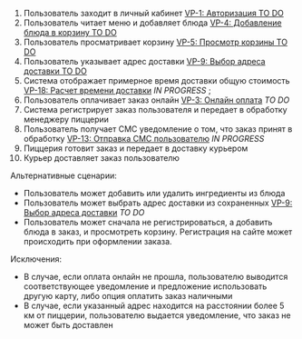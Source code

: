 1. Пользователь заходит в личный кабинет [VP-1: Авторизация TO DO](https://i5kander.atlassian.net/browse/VP-1)
1. Пользователь читает меню и добавляет блюда [VP-4: Добавление блюда в корзину TO DO](https://i5kander.atlassian.net/browse/VP-4)
1. Пользователь просматривает корзину [VP-5: Просмотр корзины TO DO](https://i5kander.atlassian.net/browse/VP-5)
1. Пользователь указывает адрес доставки [VP-9: Выбор адреса доставки TO DO](https://i5kander.atlassian.net/browse/VP-9)
1. Система отображает примерное время доставки общую стоимость [VP-18: Расчет времени доставки](https://i5kander.atlassian.net/browse/VP-18) *IN PROGRESS* ;
1. Пользователь оплачивает заказ онлайн [VP-3: Онлайн оплата](https://i5kander.atlassian.net/browse/VP-3) *TO DO*
1. Система регистрирует заказ пользователя и передает в обработку менеджеру пиццерии
1. Пользователь получает СМС уведомление о том, что заказ принят в обработку [VP-13: Отправка СМС пользователю](https://i5kander.atlassian.net/browse/VP-13)
*IN PROGRESS*
1. Пиццерия готовит заказ и передает в доставку курьером
1. Курьер доставляет заказ пользователю

Альтернативные сценарии:
* Пользователь может добавить или удалить ингредиенты из блюда
* Пользователь может выбрать адрес доставки из сохраненных [VP-9: Выбор адреса доставки](https://i5kander.atlassian.net/browse/VP-9) *TO DO*
* Пользователь может сначала не регистрироваться, а добавить блюда в заказ, и просмотреть корзину. Регистрация на сайте
может происходить при оформлении заказа.

Исключения:
* В случае, если оплата онлайн не прошла, пользователю выводится соответствующее уведомление и предложение использовать
другую карту, либо опция оплатить заказ наличными
* В случае, если указанный адрес находится на расстоянии более 5 км от пиццерии, пользователю выдается уведомление, что
заказ не может быть доставлен

